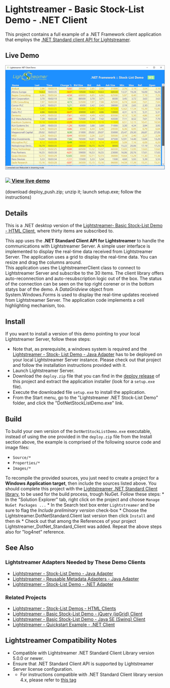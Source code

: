 # Lightstreamer - Basic Stock-List Demo - .NET Client

<!-- START DESCRIPTION lightstreamer-example-stocklist-client-dotnet -->

This project contains a full example of a .NET Framework client application that employs the [.NET Standard client API for Lightstreamer](https://lightstreamer.com/temp/temp_dotnet_unified_docs/).

## Live Demo

[![screenshot](screen_dotnet_large.png)](https://demos.lightstreamer.com/DotNetDemo/deploy_push.zip)<br>
### [![](http://demos.lightstreamer.com/site/img/play.png) View live demo](https://demos.lightstreamer.com/DotNetDemo/deploy_push.zip)<br>
(download deploy_push.zip; unzip it; launch setup.exe; follow the instructions)

## Details

This is a .NET desktop version of the [Lightstreamer- Basic Stock-List Demo - HTML Client](https://github.com/Lightstreamer/Lightstreamer-example-Stocklist-client-javascript#basic-stock-list-demo---html-client), where thirty items are subscribed to.<br>

This app uses the <b>.NET Standard Client API for Lightstreamer</b> to handle the communications with Lightstreamer Server. A simple user interface is implemented to display the real-time data received from Lightstreamer Server.
The application uses a grid to display the real-time data. You can resize and drag the columns around.
<br>
This application uses the LightstreamerClient class to connect to Lightstreamer Server and subscribe to the 30 items. The client library offers auto-reconnection and auto-resubscription logic out of the box. The status of the connection can be seen on the top right corener or in the bottom statys bar of the demo. 
A *DataGridview* object from System.Windows.Forms is used to display the real-time updates received from Lightstreamer Server. The application code implements a cell highlighting mechanism, too.
<!-- END DESCRIPTION lightstreamer-example-stocklist-client-dotnet -->

## Install 

If you want to install a version of this demo pointing to your local Lightstreamer Server, follow these steps:

* Note that, as prerequisite, a windows system is required and the [Lightstreamer - Stock- List Demo - Java Adapter](https://github.com/Lightstreamer/Lightstreamer-example-Stocklist-adapter-java) has to be deployed on your local Lightstreamer Server instance. Please check out that project and follow the installation instructions provided with it.
* Launch Lightstreamer Server.
* Download the `deploy.zip` file that you can find in the [deploy release](https://github.com/Lightstreamer/Lightstreamer-example-StockList-client-dotnet/releases) of this project and extract the application installer (look for a `setup.exe` file).
* Execute the downloaded file `setup.exe` to install the application.
* From the Start menu, go to the "Lightstreamer .NET Stock-List Demo" folder, and click the "DotNetStockListDemo.exe" link.

## Build


To build your own version of the `DotNetStockListDemo.exe` executable, instead of using the one provided in the `deploy.zip` file from the Install section above, the example is comprised of the following source code and image files:
* `Source/*`
* `Properties/*`
* `Images/*`

To recompile the provided sources, you just need to create a project for a <b>Windows Application target</b>, then include the sources listed above.
You should complete this project with the [Lightstreamer .NET Standard Client library](https://www.nuget.org/packages/Lightstreamer.DotNetStandard.Client/5.0.0-beta), to be used for the build process, trough NuGet. Follow these steps:
	* In the "Solution Explorer" tab, right click on the project and choose `Manage NuGet Packages ...`
	* In the Search text box enter `Lightstreamer` and be sure to flag the *Include preliminary version* check-box
	* Choose the Lightstreamer.DotNetStandard.Client last version then click `Install` and then `Ok`
	* Check out that among the References of your project Lightstreamer_DotNet_Standard_Client was added.
Repeat the above steps also for "log4net" reference.

## See Also

### Lightstreamer Adapters Needed by These Demo Clients
<!-- START RELATED_ENTRIES -->

* [Lightstreamer - Stock-List Demo - Java Adapter](https://github.com/Lightstreamer/Lightstreamer-example-Stocklist-adapter-java)
* [Lightstreamer - Reusable Metadata Adapters - Java Adapter](https://github.com/Lightstreamer/Lightstreamer-example-ReusableMetadata-adapter-java)
* [Lightstreamer - Stock-List Demo - .NET Adapter](https://github.com/Lightstreamer/Lightstreamer-example-StockList-adapter-dotnet)

<!-- END RELATED_ENTRIES -->
### Related Projects

* [Lightstreamer - Stock-List Demos - HTML Clients](https://github.com/Lightstreamer/Lightstreamer-example-Stocklist-client-javascript)
* [Lightstreamer - Basic Stock-List Demo - jQuery (jqGrid) Client](https://github.com/Lightstreamer/Lightstreamer-example-StockList-client-jquery)
* [Lightstreamer - Basic Stock-List Demo - Java SE (Swing) Client](https://github.com/Lightstreamer/Lightstreamer-example-StockList-client-java)
* [Lightstreamer - Quickstart Example - .NET Client](https://github.com/Lightstreamer/Lightstreamer-example-Quickstart-client-dotnet)

## Lightstreamer Compatibility Notes

* Compatible with Lightstreamer .NET Standard Client Library version 5.0.0 or newer.
* Ensure that .NET Standard Client API is supported by Lightstreamer Server license configuration.
* - For instructions compatible with .NET Standard Client library version 4.x, please refer to [this tag](https://github.com/Lightstreamer/Lightstreamer-example-StockList-client-dotnet/tree/deploy2)
